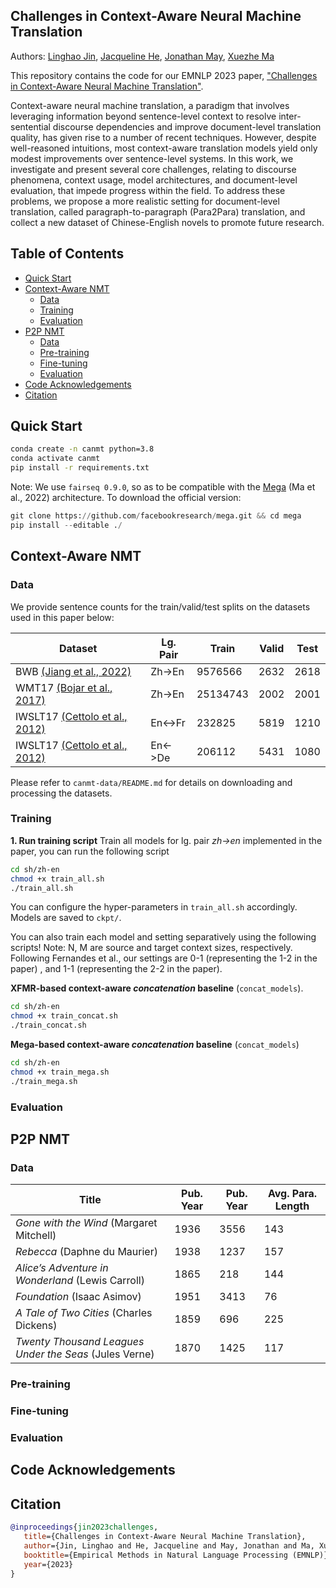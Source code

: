 
## Challenges in Context-Aware Neural Machine Translation

Authors: [Linghao Jin](), [Jacqueline He](https://jacqueline-he.github.io/), [Jonathan May](https://www.isi.edu/~jonmay/), [Xuezhe Ma](https://xuezhemax.github.io/)

This repository contains the code for our EMNLP 2023 paper, ["Challenges in Context-Aware Neural Machine Translation"](https://arxiv.org/pdf/2210.14975.pdf). 

Context-aware neural machine translation, a paradigm that involves leveraging information beyond sentence-level context to resolve inter-sentential discourse dependencies and improve document-level translation quality, has given rise to a number of recent techniques. 
However, despite well-reasoned intuitions, most context-aware translation models yield only modest improvements over sentence-level systems. 
In this work, we investigate and present several core challenges, relating to discourse phenomena, context usage, model architectures, and document-level evaluation, that impede progress within the field. 
To address these problems, we propose a more realistic setting for document-level translation, called paragraph-to-paragraph (Para2Para) translation, and collect a new dataset of Chinese-English novels to promote future research.


## Table of Contents
  * [Quick Start](#quick-start)
  * [Context-Aware NMT](#context-aware-nmt)
	  + [Data](#context-data)
    + [Training](#context-training)
    + [Evaluation](#context-evaluation)
  * [P2P NMT](#p2p-nmt)
    + [Data](#p2p-data)
    + [Pre-training](#p2p-pretraining)
    + [Fine-tuning](#p2p-finetuning)
    + [Evaluation](#p2p-evaluation)
  * [Code Acknowledgements](#code-acknowledgements)
  * [Citation](#citation)

## Quick Start

```bash
conda create -n canmt python=3.8
conda activate canmt
pip install -r requirements.txt
```

Note: We use `fairseq 0.9.0`, so as to be compatible with the [Mega](https://arxiv.org/abs/2209.10655) (Ma et al., 2022) architecture. To download the official version:

```python
git clone https://github.com/facebookresearch/mega.git && cd mega
pip install --editable ./
```

## Context-Aware NMT

### Data
We provide sentence counts for the train/valid/test splits on the datasets used in this paper below:

| Dataset | Lg. Pair | Train    | Valid | Test |
|---------|----------|----------|-------|------|
| BWB [(Jiang et al., 2022)](https://arxiv.org/abs/2210.14667)     | Zh->En   | 9576566  | 2632  | 2618 |
| WMT17 [(Bojar et al., 2017)](https://aclanthology.org/W17-4717/) | Zh->En   | 25134743 | 2002  | 2001 |
| IWSLT17 [(Cettolo et al., 2012)](https://aclanthology.org/2017.iwslt-1.1/) | En<->Fr  | 232825   | 5819  | 1210 |
| IWSLT17 [(Cettolo et al., 2012)](https://aclanthology.org/2017.iwslt-1.1/) | En<->De  | 206112   | 5431  | 1080 |

Please refer to `canmt-data/README.md` for details on downloading and processing the datasets.

### Training


**1. Run training script**
Train all models for lg. pair *zh->en* implemented in the paper, you can run the following script
```bash
cd sh/zh-en
chmod +x train_all.sh 
./train_all.sh
```
You can configure the hyper-parameters in `train_all.sh` accordingly. Models are saved to `ckpt/`. 

You can also train each model and setting separatively using the following scripts! 
Note: N, M are source and target context sizes, respectively. Following Fernandes et al., our settings are 0-1 (representing the 1-2 in the paper) , and 1-1 (representing the 2-2 in the paper).

**XFMR-based context-aware *concatenation* baseline** (`concat_models`).
```bash
cd sh/zh-en
chmod +x train_concat.sh
./train_concat.sh
```
**Mega-based context-aware *concatenation* baseline** (`concat_models`)
```bash
cd sh/zh-en
chmod +x train_mega.sh
./train_mega.sh
```

### Evaluation


## P2P NMT

### Data
| Title | Pub. Year | Pub. Year | Avg. Para. Length |
|------------------------------------|-----|----|--------------|
| *Gone with the Wind* (Margaret Mitchell) | 1936 | 3556 | 143 |
| *Rebecca* (Daphne du Maurier) | 1938 | 1237 | 157 |
| *Alice’s Adventure in Wonderland* (Lewis Carroll) | 1865 | 218 | 144 |
| *Foundation* (Isaac Asimov) | 1951 | 3413 | 76 |
| *A Tale of Two Cities* (Charles Dickens) | 1859 | 696 | 225 |
| *Twenty Thousand Leagues Under the Seas* (Jules Verne) | 1870 | 1425 | 117 |

### Pre-training

### Fine-tuning

### Evaluation

## Code Acknowledgements


## Citation
```bibtex
@inproceedings{jin2023challenges,
   title={Challenges in Context-Aware Neural Machine Translation},
   author={Jin, Linghao and He, Jacqueline and May, Jonathan and Ma, Xuezhe},
   booktitle={Empirical Methods in Natural Language Processing (EMNLP)},
   year={2023}
}
```
